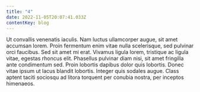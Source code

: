 ```yaml
---
title: "4"
date: 2022-11-05T20:07:41.033Z
contentKey: blog
---
```


Ut convallis venenatis iaculis. Nam luctus ullamcorper augue, sit amet accumsan lorem. Proin fermentum enim vitae nulla scelerisque, sed pulvinar orci faucibus. Sed sit amet mi erat. Vivamus ligula lorem, tristique ac ligula vitae, egestas rhoncus elit. Phasellus pulvinar diam nisi, sit amet fringilla ante condimentum sed. Proin lobortis dapibus dolor quis lobortis. Donec vitae ipsum ut lacus blandit lobortis. Integer quis sodales augue. Class aptent taciti sociosqu ad litora torquent per conubia nostra, per inceptos himenaeos.
